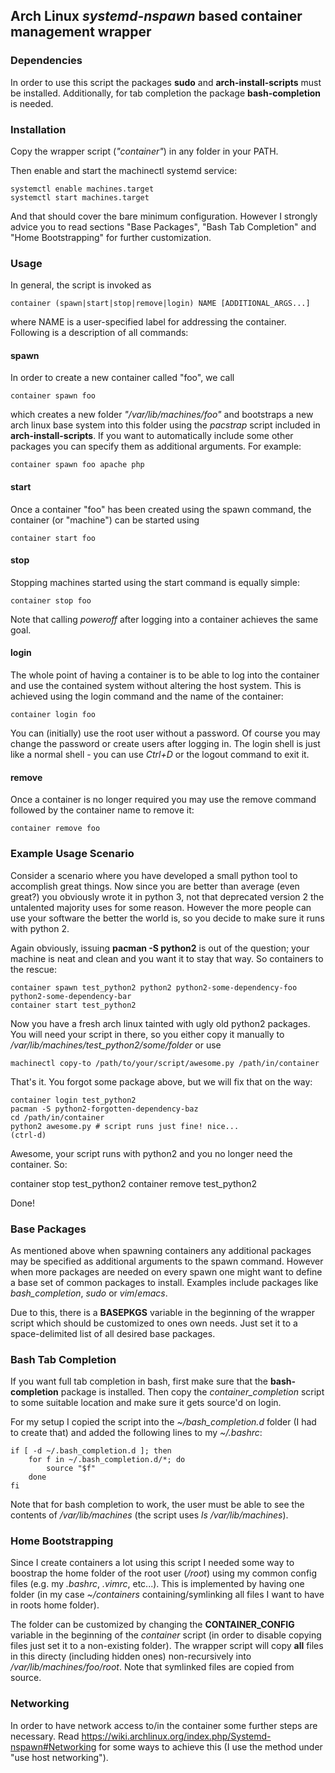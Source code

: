 ## Arch Linux *systemd-nspawn* based container management wrapper

### Dependencies

In order to use this script the packages **sudo** and  **arch-install-scripts** must be installed.
Additionally, for tab completion the package **bash-completion** is needed.

### Installation

Copy the wrapper script (*"container"*) in any folder in your PATH.

Then enable and start the machinectl systemd service:

    systemctl enable machines.target
    systemctl start machines.target

And that should cover the bare minimum configuration. However I strongly advice you to read sections "Base Packages", "Bash Tab Completion" and "Home Bootstrapping" for further customization.

### Usage

In general, the script is invoked as

    container (spawn|start|stop|remove|login) NAME [ADDITIONAL_ARGS...]

where NAME is a user-specified label for addressing the container. Following is a description of all commands:

#### spawn

In order to create a new container called "foo", we call

    container spawn foo

which creates a new folder *"/var/lib/machines/foo"* and bootstraps a new arch linux base system into this folder using the *pacstrap* script included in **arch-install-scripts**.
If you want to automatically include some other packages you can specify them as additional arguments. For example:

    container spawn foo apache php

#### start

Once a container "foo" has been created using the spawn command, the container (or "machine") can be started using

    container start foo

#### stop

Stopping machines started using the start command is equally simple:

    container stop foo

Note that calling *poweroff* after logging into a container achieves the same goal.

#### login

The whole point of having a container is to be able to log into the container and use the contained system without altering the host system.
This is achieved using the login command and the name of the container:

    container login foo

You can (initially) use the root user without a password. Of course you may change the password or create users after logging in.
The login shell is just like a normal shell - you can use *Ctrl+D* or the logout command to exit it.

#### remove

Once a container is no longer required you may use the remove command followed by the container name to remove it:

    container remove foo

### Example Usage Scenario

Consider a scenario where you have developed a small python tool to accomplish great things. Now since you are better than average (even great?) you obviously wrote it in python 3, not
that deprecated version 2 the untalented majority uses for some reason. However the more people can use your software the better the world is, so you decide to make sure it runs with python 2.

Again obviously, issuing **pacman -S python2** is out of the question; your machine is neat and clean and you want it to stay that way. So containers to the rescue:

    container spawn test_python2 python2 python2-some-dependency-foo python2-some-dependency-bar
    container start test_python2

Now you have a fresh arch linux tainted with ugly old python2 packages.
You will need your script in there, so you either copy it manually to */var/lib/machines/test_python2/some/folder* or use

    machinectl copy-to /path/to/your/script/awesome.py /path/in/container

That's it. You forgot some package above, but we will fix that on the way:

    container login test_python2
    pacman -S python2-forgotten-dependency-baz
    cd /path/in/container
    python2 awesome.py # script runs just fine! nice...
    (ctrl-d)

Awesome, your script runs with python2 and you no longer need the container. So:

   container stop test_python2
   container remove test_python2

Done!

### Base Packages

As mentioned above when spawning containers any additional packages may be specified as additional arguments to the spawn command.
However when more packages are needed on every spawn one might want to define a base set of common packages to install. Examples include packages
like *bash_completion*, *sudo* or *vim*/*emacs*.

Due to this, there is a **BASEPKGS** variable in the beginning of the wrapper script which should be customized to ones own needs. Just set it to a space-delimited list of all desired base packages.


### Bash Tab Completion

If you want full tab completion in bash, first make sure that the **bash-completion** package is installed.
Then copy the *container_completion* script to some suitable location and make sure it gets source'd on login.

For my setup I copied the script into the *~/bash_completion.d* folder (I had to create that) and added the following lines to my *~/.bashrc*:

    if [ -d ~/.bash_completion.d ]; then
        for f in ~/.bash_completion.d/*; do
            source "$f"
        done
    fi

Note that for bash completion to work, the user must be able to see the contents of */var/lib/machines* (the script uses *ls /var/lib/machines*).

### Home Bootstrapping

Since I create containers a lot using this script I needed some way to boostrap the home folder of the root user (*/root*) using my common config files (e.g. my *.bashrc*, *.vimrc*, etc...).
This is implemented by having one folder (in my case *~/containers* containing/symlinking all files I want to have in roots home folder).

The folder can be customized by changing the **CONTAINER_CONFIG** variable in the beginning of the *container* script (in order to disable copying files just set it to a non-existing folder).
The wrapper script will copy **all** files in this directy (including hidden ones) non-recursively into */var/lib/machines/foo/root*. Note that symlinked files are copied from source.

### Networking

In order to have network access to/in the container some further steps are necessary. Read https://wiki.archlinux.org/index.php/Systemd-nspawn#Networking for some ways to achieve this (I use the method under "use host networking").

